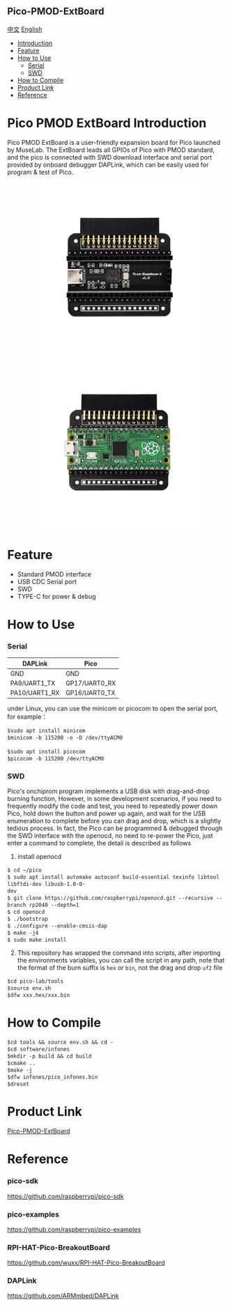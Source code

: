 Pico-PMOD-ExtBoard
-----------
[中文](./README_cn.md) [English](./README.md)

* [Introduction](#pico-PMOD-extboard-introduction) 
* [Feature](#feature)
* [How to Use](#how-to-use)
	* [Serial](#serial)
	* [SWD](#swd)
* [How to Compile](#how-to-compile)
* [Product Link](#product-link)
* [Reference](#reference)


# Pico PMOD ExtBoard Introduction
Pico PMOD ExtBoard is a user-friendly expansion board for Pico launched by MuseLab. The ExtBoard leads all GPIOs of Pico with PMOD standard, and the pico is connected with SWD download interface and serial port provided by onboard debugger DAPLink, which can be easily used for program & test of Pico.

<div align=center>
<img src="https://github.com/wuxx/pico-lab/blob/main/doc/4.jpg" width = "400" alt="" align=center />
<img src="https://github.com/wuxx/pico-lab/blob/main/doc/1.jpg" width = "400" alt="" align=center />
</div>

# Feature
- Standard PMOD interface
- USB CDC Serial port
- SWD
- TYPE-C for power & debug

# How to Use
### Serial
DAPLink | Pico
---|---
GND | GND
PA9/UART1_TX  | GP17/UART0_RX
PA10/UART1_RX | GP16/UART0_TX

under Linux, you can use the minicom or picocom to open the serial port, for example：
```
$sudo apt install minicom
$minicom -b 115200 -o -D /dev/ttyACM0

$sudo apt install picocom
$picocom -b 115200 /dev/ttyACM0

```


### SWD
Pico's onchiprom program implements a USB disk with drag-and-drop burning function, However, in some development scenarios, if you need to frequently modify the code and test, you need to repeatedly power down Pico, hold down the button and power up again, and wait for the USB enumeration to complete before you can drag and drop, which is a slightly tedious process. In fact, the Pico can be programmed & debugged through the SWD interface with the openocd, no need to re-power the Pico, just enter a command to complete, the detail is described as follows

1. install openocd
```
$ cd ~/pico
$ sudo apt install automake autoconf build-essential texinfo libtool libftdi-dev libusb-1.0-0-
dev
$ git clone https://github.com/raspberrypi/openocd.git --recursive --branch rp2040 --depth=1
$ cd openocd
$ ./bootstrap
$ ./configure --enable-cmsis-dap
$ make -j4
$ sudo make install
```
  
2. This repository has wrapped the command into scripts, after importing the environments variables, you can call the script in any path, note that the format of the burn suffix is `hex` or `bin`, not the drag and drop `uf2` file
```
$cd pico-lab/tools
$source env.sh
$dfw xxx.hex/xxx.bin
```


# How to Compile
```
$cd tools && source env.sh && cd -
$cd software/infones
$mkdir -p build && cd build
$cmake ..
$make -j
$dfw infones/pico_infones.bin
$dreset
```

# Product Link
[Pico-PMOD-ExtBoard](https://item.taobao.com/item.htm?spm=a1z10.1-c-s.w4004-21349689053.18.305e20f8cSEvqA&id=614093598737)

# Reference
### pico-sdk
https://github.com/raspberrypi/pico-sdk
### pico-examples
https://github.com/raspberrypi/pico-examples
### RPI-HAT-Pico-BreakoutBoard
https://github.com/wuxx/RPI-HAT-Pico-BreakoutBoard
### DAPLink
https://github.com/ARMmbed/DAPLink
